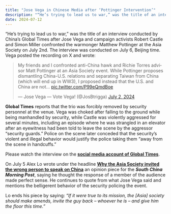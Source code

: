 ```yaml
---
title: "Jose Vega in Chinese Media after ‘Pottinger Intervention’"
description: "“He’s trying to lead us to war,” was the title of an interview conducted by China’s Global Times after Jose Vega and campaign activists Robert Castle and Simon Miller confronted the warmonger Matthew...."
date: 2024-07-12
---
```


“He’s trying to lead us to war,” was the title of an interview conducted by China’s Global Times after Jose Vega and campaign activists Robert Castle and Simon Miller confronted the warmonger Matthew Pottinger at the Asia Society on July 2nd.
The interview was conducted on July 6, Beijing time.
Vega posted the recording on X and wrote:

<blockquote class="twitter-tweet" data-theme="light" data-width="550" data-dnt="true"><p lang="en" dir="ltr">My friends and I confronted anti-China hawk and Richie Torres advisor Matt Pottinger at an Asia Society event. While Pottinger proposes dismantling China-U.S. relations and separating Taiwan from China (which will end up in WW3), I proposed instead that the U.S. and China are not… <a href="https://t.co/P99eQmdBoe">pic.twitter.com/P99eQmdBoe</a></p>&mdash; Jose Vega — Vote Vega! (@JosBtrigga) <a href="https://twitter.com/JosBtrigga/status/1808145163102879990?ref_src=twsrc%5Etfw">July 2, 2024</a></blockquote>
<script async src="https://platform.twitter.com/widgets.js" charset="utf-8"></script>

**Global Times** reports that the trio was forcibly removed by security personnel at the venue. Vega was choked after falling to the ground while being manhandled by security, while Castle was violently aggressed for several minutes, including an episode where he was strangled in an elevator after an eyewitness had been told to leave the scene by the aggressor “security guards.” Police on the scene later conceded that the security’s violent and illegal behavior would justify the police taking them “away from the scene in handcuffs.”

Please watch the interview on the **[social media account of Global Times](https://s.weibo.com/weibo?q=%23%E6%80%92%E6%96%A5%E7%BE%8E%E5%8F%8D%E5%8D%8E%E6%94%BF%E5%AE%A2%E5%BD%93%E4%BA%8B%E4%BA%BA%E4%B8%93%E8%AE%BF%23)**.

On July 5 Alex Lo wrote under the headline **[Why the Asia Society invited the wrong person to speak on China](https://www.scmp.com/opinion/article/3269343/why-asia-society-invited-wrong-person-speak-china)** an opinion piece for the ***South China Morning Post***, saying he thought the response of a member of the audience made perfect sense. He continues to quote from what Jose Vega said and mentions the belligerent behavior of the security policing the event.

Lo ends his piece by saying: *“If it were true to its mission, the [Asia] society should make amends, invite the guy back – whoever he is – and give him the floor this time.”*
